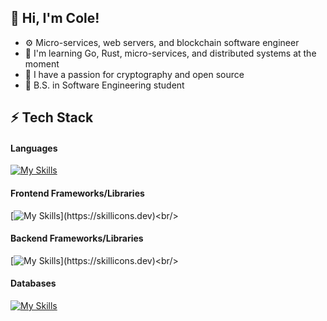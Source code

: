 <!-- Level 1: Simplie Bio and stats -->

## 👋 Hi, I'm Cole!
- ⚙️ Micro-services, web servers, and blockchain software engineer
- 💭 I'm learning Go, Rust, micro-services, and distributed systems at the moment <br/>
- 🔑 I have a passion for cryptography and open source
- 📘 B.S. in Software Engineering student


<!-- Level 2/3: -->
## ⚡️ Tech Stack
#### Languages
[![My Skills](https://skillicons.dev/icons?i=go,ts,rust,ocaml,py,java)](https://skillicons.dev)<br/>

####  Frontend Frameworks/Libraries
[![My Skills](https://skillicons.dev/icons?i=react,angular,htmx,tailwind,)](https://skillicons.dev)<br/>

#### Backend Frameworks/Libraries
[![My Skills](https://skillicons.dev/icons?i=nextjs,express,spring,django,)](https://skillicons.dev)<br/>

#### Databases
[![My Skills](https://skillicons.dev/icons?i=mongodb,postgres,mysql,firebase,supabase)](https://skillicons.dev)<br/>





